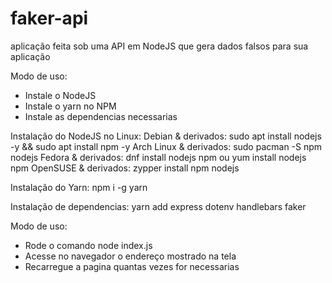 # faker-api
aplicação feita sob uma API em NodeJS que gera dados falsos para sua aplicação

Modo de uso:
- Instale o NodeJS
- Instale o yarn no NPM
- Instale as dependencias necessarias

Instalação do NodeJS no Linux:
Debian & derivados:
  sudo apt install nodejs -y && sudo apt install npm -y
Arch Linux & derivados:
  sudo pacman -S npm nodejs 
Fedora & derivados:
  dnf install nodejs npm 
  ou
  yum install nodejs npm 
OpenSUSE & derivados:
  zypper install npm nodejs

Instalação do Yarn:
  npm i -g yarn

Instalação de dependencias:
  yarn add express dotenv handlebars faker

Modo de uso:
- Rode o comando node index.js
- Acesse no navegador o endereço mostrado na tela
- Recarregue a pagina quantas vezes for necessarias
